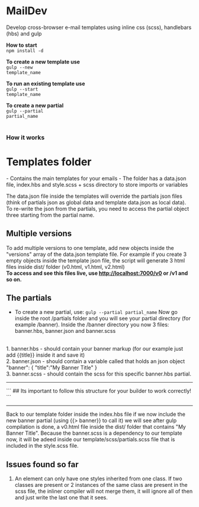 # MailDev
Develop cross-browser e-mail templates using inline css (scss), handlebars (hbs) and gulp

<b>How to start</b> <br /> 
<code>npm install -d</code>

<b>To create a new template use</b> <br /> 
<code>gulp --new template_name</code>

<b>To run an existing template use</b> <br /> 
<code>gulp --start template_name</code>

<b>To create a new partial</b> <br /> 
<code>gulp --partial partial_name</code>
<br /><br />

### How it works
<h1>Templates folder</h1>
- Contains the main templates for your emails
- The folder has a data.json file, index.hbs and style.scss + scss directory to store imports or variables

The data.json file inside the templates will override the partials json files (think of partials json as global data and template data.json as local data). To re-write the json from the partials, you need to access the partial object three starting from the partial name.

## Multiple versions<br />
To add multiple versions to one template, add new objects inside the "versions" array of the data.json template file. For example if you create 3 empty objects inside the template json file, the script will generate 3 html files inside dist/ folder (v0.html, v1.html, v2.html)<br />
<b>To access and see this files live, use <a href="http://localhost:7000/v0">http://localhost:7000/v0</a> or /v1 and so on.</b>

## The partials<br />
- To create a new partial, use: ```gulp --partial partial_name``` Now go inside the root /partials folder and you will see your partial directory (for example /banner). Inside the /banner directory you now 3 files: banner.hbs, banner.json and banner.scss

<br />
1. banner.hbs - should contain your banner markup (for our example just add {{title}} inside it and save it)<br />
2. banner.json - should contain a variable called that holds an json object "banner": { "title":"My Banner Title" }<br />
3. banner.scss - should contain the scss for this specific banner.hbs partial.

<hr />
```
## Its important to follow this structure for your builder to work correctly!
```
<hr />

Back to our template folder inside the index.hbs file if we now include the new banner partial (using {{> banner}} to call it) we will see after gulp compilation is done, a v0.html file inside the dist/ folder that contains "My Banner Title". Because the banner.scss is a dependency to our template now, it will be adeed inside our template/scss/partials.scss file that is included in the style.scss file.

## Issues found so far<br />

1. An element can only have one styles inherited from one class. If two classes are present or 2 instances of the same class are present in the scss file, the inliner compiler will not merge them, it will ignore all of then and just write the last one that it sees.



